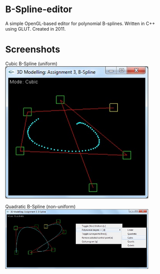 # B-Spline-editor
A simple OpenGL-based editor for polynomial B-splines. Written in C++ using GLUT. Created in 2011.

# Screenshots
Cubic B-Spline (uniform)
<img alt="Cubic B-Spline" src="Screenshots/Cubic B-Spline.jpg" width="450" />

Quadratic B-Spline (non-uniform)
<img alt="Quadratic NURBS" src="Screenshots/Quadratic Non-uniform B-Spline.jpg" width="450" />
